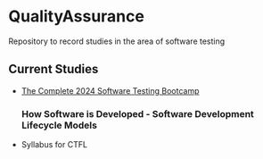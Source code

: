 # QualityAssurance
Repository to record studies in the area of ​​software testing

## Current Studies
- [The Complete 2024 Software Testing Bootcamp](https://www.udemy.com/course/testerbootcamp/?couponCode=MTST7102224A2)
   ### How Software is Developed - Software Development Lifecycle Models




  
- Syllabus for CTFL
